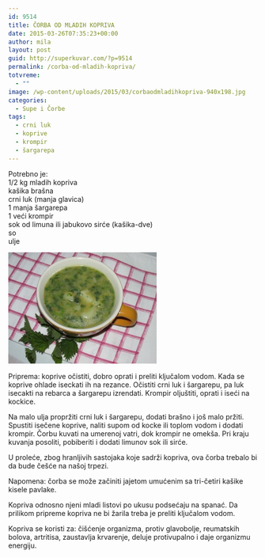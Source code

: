 ```yaml
---
id: 9514
title: ČORBA OD MLADIH KOPRIVA
date: 2015-03-26T07:35:23+00:00
author: mila
layout: post
guid: http://superkuvar.com/?p=9514
permalink: /corba-od-mladih-kopriva/
totvreme:
  - ""
image: /wp-content/uploads/2015/03/corbaodmladihkopriva-940x198.jpg
categories:
  - Supe i Čorbe
tags:
  - crni luk
  - koprive
  - krompir
  - šargarepa
---
```

Potrebno je:  
1/2 kg mladih kopriva  
kašika brašna  
crni luk (manja glavica)  
1 manja šargarepa  
1 veći krompir  
sok od limuna ili jabukovo sirće (kašika-dve)  
so  
ulje

[<img class="alignnone size-medium wp-image-9567" src="/wp-content/uploads/2015/03/corbaodmladihkopriva-300x225.jpg" alt="corbaodmladihkopriva" width="300" height="225" />](/wp-content/uploads/2015/03/corbaodmladihkopriva-e1430745644806.jpg)

Priprema: koprive očistiti, dobro oprati i preliti ključalom vodom. Kada se koprive ohlade iseckati ih na rezance. Očistiti crni luk i šargarepu, pa luk isecakti na rebarca a šargarepu izrendati. Krompir oljuštiti, oprati i iseći na kockice.

Na malo ulja propržiti crni luk i šargarepu, dodati brašno i još malo pržiti. Spustiti isečene koprive, naliti supom od kocke ili toplom vodom i dodati krompir. Čorbu kuvati na umerenoj vatri, dok krompir ne omekša. Pri kraju kuvanja posoliti, pobiberiti i dodati limunov sok ili sirće.

U proleće, zbog hranljivih sastojaka koje sadrži kopriva, ova čorba trebalo bi da bude češće na našoj trpezi.

Napomena: čorba se može začiniti jajetom umućenim sa tri-četiri kašike kisele pavlake.

Kopriva odnosno njeni mladi listovi po ukusu podsećaju na spanać. Da prilikom pripreme kopriva ne bi žarila treba je preliti ključalom vodom.

Kopriva se koristi za: čišćenje organizma, protiv glavobolje, reumatskih bolova, artritisa, zaustavlja krvarenje, deluje protivupalno i daje organizmu energiju.